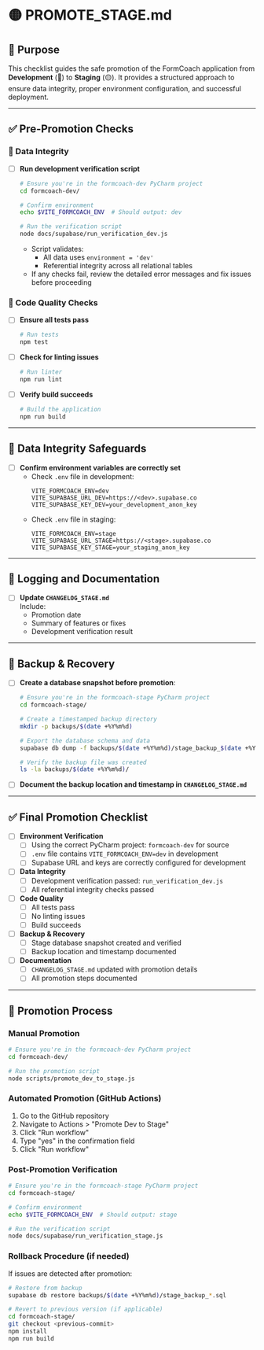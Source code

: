 # 🟡 PROMOTE_STAGE.md

## 🧭 Purpose

This checklist guides the safe promotion of the FormCoach application from **Development** (🔵) to **Staging** (🟡). It
provides a structured approach to ensure data integrity, proper environment configuration, and successful deployment.

---

## ✅ Pre-Promotion Checks

### 🔐 Data Integrity

- [ ] **Run development verification script**
  ```bash
  # Ensure you're in the formcoach-dev PyCharm project
  cd formcoach-dev/

  # Confirm environment
  echo $VITE_FORMCOACH_ENV  # Should output: dev

  # Run the verification script
  node docs/supabase/run_verification_dev.js
  ```
    - Script validates:
        - All data uses `environment = 'dev'`
        - Referential integrity across all relational tables
    - If any checks fail, review the detailed error messages and fix issues before proceeding

### 🧪 Code Quality Checks

- [ ] **Ensure all tests pass**
  ```bash
  # Run tests
  npm test
  ```

- [ ] **Check for linting issues**
  ```bash
  # Run linter
  npm run lint
  ```

- [ ] **Verify build succeeds**
  ```bash
  # Build the application
  npm run build
  ```

---

## 🚫 Data Integrity Safeguards

- [ ] **Confirm environment variables are correctly set**
    - Check `.env` file in development:
      ```env
      VITE_FORMCOACH_ENV=dev
      VITE_SUPABASE_URL_DEV=https://<dev>.supabase.co
      VITE_SUPABASE_KEY_DEV=your_development_anon_key
      ```
    - Check `.env` file in staging:
      ```env
      VITE_FORMCOACH_ENV=stage
      VITE_SUPABASE_URL_STAGE=https://<stage>.supabase.co
      VITE_SUPABASE_KEY_STAGE=your_staging_anon_key
      ```

---

## 📜 Logging and Documentation

- [ ] **Update `CHANGELOG_STAGE.md`**  
  Include:
    - Promotion date
    - Summary of features or fixes
    - Development verification result

---

## 💾 Backup & Recovery

- [ ] **Create a database snapshot before promotion**:
  ```bash
  # Ensure you're in the formcoach-stage PyCharm project
  cd formcoach-stage/

  # Create a timestamped backup directory
  mkdir -p backups/$(date +%Y%m%d)

  # Export the database schema and data
  supabase db dump -f backups/$(date +%Y%m%d)/stage_backup_$(date +%Y%m%d_%H%M%S).sql

  # Verify the backup file was created
  ls -la backups/$(date +%Y%m%d)/
  ```

- [ ] **Document the backup location and timestamp in `CHANGELOG_STAGE.md`**

---

## ✅ Final Promotion Checklist

- [ ] **Environment Verification**
    - [ ] Using the correct PyCharm project: `formcoach-dev` for source
    - [ ] `.env` file contains `VITE_FORMCOACH_ENV=dev` in development
    - [ ] Supabase URL and keys are correctly configured for development

- [ ] **Data Integrity**
    - [ ] Development verification passed: `run_verification_dev.js`
    - [ ] All referential integrity checks passed

- [ ] **Code Quality**
    - [ ] All tests pass
    - [ ] No linting issues
    - [ ] Build succeeds

- [ ] **Backup & Recovery**
    - [ ] Stage database snapshot created and verified
    - [ ] Backup location and timestamp documented

- [ ] **Documentation**
    - [ ] `CHANGELOG_STAGE.md` updated with promotion details
    - [ ] All promotion steps documented

---

## 🚀 Promotion Process

### Manual Promotion

```bash
# Ensure you're in the formcoach-dev PyCharm project
cd formcoach-dev/

# Run the promotion script
node scripts/promote_dev_to_stage.js
```

### Automated Promotion (GitHub Actions)

1. Go to the GitHub repository
2. Navigate to Actions > "Promote Dev to Stage"
3. Click "Run workflow"
4. Type "yes" in the confirmation field
5. Click "Run workflow"

### Post-Promotion Verification

```bash
# Ensure you're in the formcoach-stage PyCharm project
cd formcoach-stage/

# Confirm environment
echo $VITE_FORMCOACH_ENV  # Should output: stage

# Run the verification script
node docs/supabase/run_verification_stage.js
```

### Rollback Procedure (if needed)

If issues are detected after promotion:

```bash
# Restore from backup
supabase db restore backups/$(date +%Y%m%d)/stage_backup_*.sql

# Revert to previous version (if applicable)
cd formcoach-stage/
git checkout <previous-commit>
npm install
npm run build
```